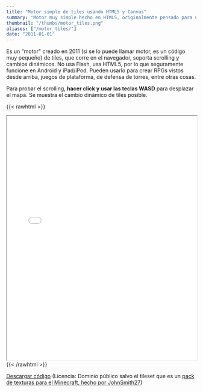 ```yaml
---
title: "Motor simple de tiles usando HTML5 y Canvas"
summary: "Motor muy simple hecho en HTML5, originalmente pensado para un juego online basado en bloques."
thumbnail: "/thumbs/motor_tiles.png"
aliases: ["/motor_tiles/"]
date: "2011-01-01"
---
```

Es un "motor" creado en 2011 (si se lo puede llamar motor, es un código muy pequeño) de tiles, que corre en el navegador, soporta scrolling y cambios dinámicos. No usa Flash, usa HTML5, por lo que seguramente funcione en Android y iPad/iPod. Pueden usarlo para crear RPGs vistos desde arriba, juegos de plataforma, de defensa de torres, entre otras cosas. 

Para probar el scrolling, **hacer click y usar las teclas WASD** para desplazar el mapa. Se muestra el cambio dinámico de tiles posible.

{{< rawhtml >}}
<iframe src="/inc/tile/index.html" style="width:100%;height:650px;"></iframe>
{{< /rawhtml >}}

[Descargar código](/downloads/te.zip) (Licencia: Dominio público salvo el tileset que es un [pack de texturas para el Minecraft, hecho por JohnSmith27](http://www.planetminecraft.com/member/johnsmith27/texture_packs/server/)) 
